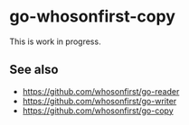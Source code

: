 # go-whosonfirst-copy

This is work in progress.

## See also

* https://github.com/whosonfirst/go-reader
* https://github.com/whosonfirst/go-writer
* https://github.com/whosonfirst/go-copy
